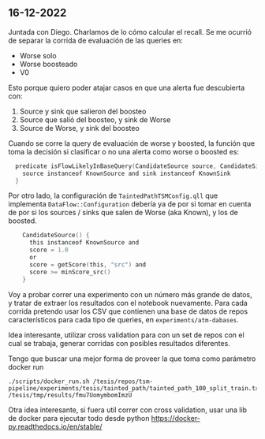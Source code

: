 ## 16-12-2022

Juntada con Diego. Charlamos de lo cómo calcular el recall. Se me ocurrió de separar la corrida de evaluación de las queries en:
- Worse solo
- Worse boosteado
- V0

Esto porque quiero poder atajar casos en que una alerta fue descubierta con:
1. Source y sink que salieron del boosteo
2. Source que salió del boosteo, y sink de Worse
3. Source de Worse, y sink del boosteo

Cuando se corre la query de evaluación de worse y boosted, la función que toma la decisión si clasificar o no una alerta como worse o boosted es:
```c
  predicate isFlowLikelyInBaseQuery(CandidateSource source, CandidateSink sink) {
    source instanceof KnownSource and sink instanceof KnownSink
  }
```
Por otro lado, la configuración de `TaintedPathTSMConfig.qll` que implementa `DataFlow::Configuration` debería ya de por si tomar en cuenta de por si los sources / sinks que salen de Worse (aka Known), y los de boosted.

```c
    CandidateSource() {
      this instanceof KnownSource and
      score = 1.0
      or
      score = getScore(this, "src") and
      score >= minScore_src()
    }
```

Voy a probar correr una experimento con un número más grande de datos, y tratar de extraer los resultados con el notebook nuevamente.
Para cada corrida pretendo usar los CSV que contienen una base de datos de repos característicos para cada tipo de queries, en `experiments/atm-dabases`.

Idea interesante, utilizar cross validation para con un set de repos con el cual se trabaja, generar corridas con posibles resultados diferentes.

Tengo que buscar una mejor forma de proveer la que toma como parámetro docker run
```
./scripts/docker_run.sh /tesis/repos/tsm-pipeline/experiments/tesis/tainted_path/tainted_path_100_split_train.txt /tesis/tmp/results/fmu7UomymbomImzU
```

Otra idea interesante, si fuera util correr con cross validation, usar una lib de docker para ejecutar todo desde python
https://docker-py.readthedocs.io/en/stable/